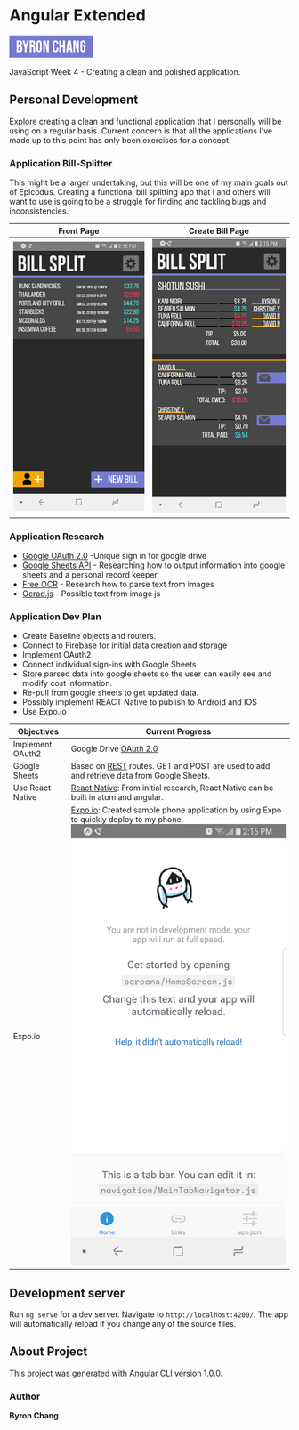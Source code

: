 # Angular Extended
![Byron Chang](research/logo.png)

JavaScript Week 4 - Creating a clean and polished application.

## Personal Development
Explore creating a clean and functional application that I personally will be using on a regular basis. Current concern is that all the applications I've made up to this point has only been exercises for a concept.

### Application Bill-Splitter
This might be a larger undertaking, but this will be one of my main goals out of Epicodus. Creating a functional bill splitting app that I and others will want to use is going to be a struggle for finding and tackling bugs and inconsistencies.

| Front Page | Create Bill Page |
|---|---|
| ![Front Page](research/fp.png) | ![Create Page](research/create.png) |



### Application Research
- [Google OAuth 2.0](https://developers.google.com/identity/protocols/OAuth2) -Unique sign in for google drive
- [Google Sheets API](https://developers.google.com/sheets/api/) - Researching how to output information into google sheets and a personal record keeper.
- [Free OCR](http://www.free-ocr.com/) - Research how to parse text from images
- [Ocrad.js](http://antimatter15.com/ocrad.js/demo.html) - Possible text from image js

### Application Dev Plan
- Create Baseline objects and routers.
- Connect to Firebase for initial data creation and storage
- Implement OAuth2
- Connect individual sign-ins with Google Sheets
- Store parsed data into google sheets so the user can easily see and modify cost information.
- Re-pull from google sheets to get updated data.
- Possibly implement REACT Native to publish to Android and IOS
- Use Expo.io

| Objectives | Current Progress |
| --- | --- |
| Implement OAuth2 | Google Drive [OAuth 2.0](https://developers.google.com/identity/protocols/OAuth2)  |
|Google Sheets | Based on [REST](https://developers.google.com/sheets/api/reference/rest/) routes. GET and POST are used to add and retrieve data from Google Sheets.  |
| Use React Native | [React Native](http://facebook.github.io/react-native/): From initial research, React Native can be built in atom and angular.  |
| Expo.io | [Expo.io](https://expo.io/): Created sample phone application by using Expo to quickly deploy to my phone. ![Example](research/example.png) |

## Development server
Run `ng serve` for a dev server. Navigate to `http://localhost:4200/`. The app will automatically reload if you change any of the source files.

## About Project
This project was generated with [Angular CLI](https://github.com/angular/angular-cli) version 1.0.0.

### Author
**Byron Chang**
